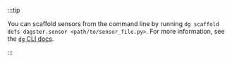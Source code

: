 :::tip

You can scaffold sensors from the command line by running `dg scaffold defs dagster.sensor <path/to/sensor_file.py>`. For more information, see the [`dg` CLI docs](/api/clis/dg-cli/dg-cli-reference#dg-scaffold).

:::
